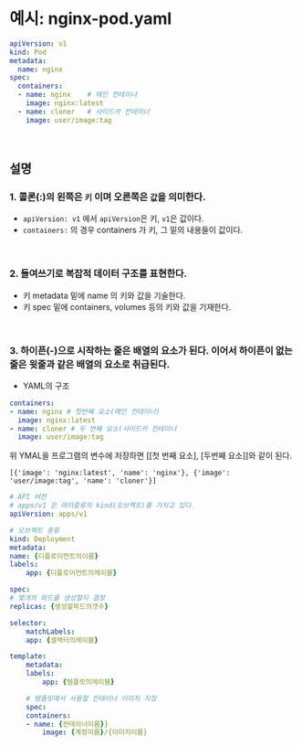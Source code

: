 # 예시: nginx-pod.yaml
```yaml
apiVersion: v1
kind: Pod
metadata:
  name: nginx
spec:
  containers:
  - name: nginx    # 메인 컨테이너
    image: nginx:latest
  - name: cloner   # 사이드카 컨테이너
    image: user/image:tag
```

<br>

## 설명

### **1. 콜론(:)의 왼쪽은 `키` 이며 오른쪽은 `값`을 의미한다.**

- `apiVersion: v1` 에서 `apiVersion`은 키, `v1`은 값이다.
- `containers:` 의 경우 containers 가 키, 그 밑의 내용들이 값이다.

<br>

### **2. 들여쓰기로 복잡적 데이터 구조를 표현한다.**
- 키 metadata 밑에 name 의 키와 값을 기술한다.
- 키 spec 밑에 containers, volumes 등의 키와 값을 기재한다.

<br>

### **3. 하이픈(-)으로 시작하는 줄은 배열의 요소가 된다. 이어서 하이픈이 없는 줄은 윗줄과 같은 배열의 요소로 취급된다.**
- YAML의 구조
```yaml
containers:
- name: nginx # 첫번째 요소(메인 컨테이너)
  image: nginx:latest
- name: cloner # 두 번째 요소(사이드카 컨테이너
  image: user/image:tag
```
위 YMAL을 프로그램의 변수에 저장하면 [[첫 번째 요소], [두번째 요소]]와 같이 된다.

`[{'image': 'nginx:latest', 'name': 'nginx'}, {'image': 'user/image:tag', 'name': 'cloner'}]`



  ```yaml
  # API 버전
  # apps/v1 은 여러종류의 kind(오브젝트)를 가지고 있다.
  apiVersion: apps/v1

  # 오브젝트 종류 
  kind: Deployment 
  metadata:
  name: {디플로이먼트의이름}
  labels:
      app: {디플로이먼트의레이블}

  spec:
  # 몇개의 파드를 생성할지 결정
  replicas: {생성할파드의갯수} 

  selector:
      matchLabels:
      app: {셀렉터의레이블}

  template:
      metadata:
      labels:
          app: {템플릿의레이블}

      # 템플릿에서 사용할 컨테이너 이미지 지정
      spec:
      containers:
      - name: {컨테이너이름}}
          image: {계정이름}/{이미지이름}
  ```